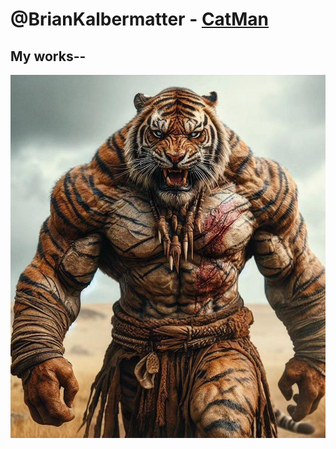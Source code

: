 # @BrianKalbermatter - [CatMan](Url)
## My works--
![CatMan - GitHub Profile](image/GatitoLindo.jpeg)